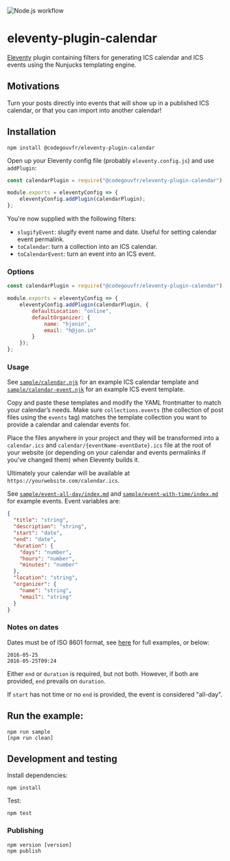 ![Node.js workflow](https://github.com/codegouvfr/eleventy-plugin-calendar/actions/workflows/node.js.yml/badge.svg)

# eleventy-plugin-calendar

[Eleventy](https://www.11ty.dev/) plugin containing filters for generating ICS calendar and ICS events using the Nunjucks templating engine.

## Motivations

Turn your posts directly into events that will show up in a published ICS calendar, or that you can import into another calendar!

## Installation

```
npm install @codegouvfr/eleventy-plugin-calendar 
```

Open up your Eleventy config file (probably `eleventy.config.js`) and use `addPlugin`:
```js
const calendarPlugin = require("@codegouvfr/eleventy-plugin-calendar");

module.exports = eleventyConfig => {
    eleventyConfig.addPlugin(calendarPlugin);
};
```

You're now supplied with the following filters:
- `slugifyEvent`: slugify event name and date. Useful for setting calendar event permalink.
- `toCalendar`: turn a collection into an ICS calendar.
- `toCalendarEvent`: turn an event into an ICS event.

### Options

```js
const calendarPlugin = require("@codegouvfr/eleventy-plugin-calendar");

module.exports = eleventyConfig => {
    eleventyConfig.addPlugin(calendarPlugin, {
        defaultLocation: "online",
        defaultOrganizer: {
            name: "hjonin",
            email: "h@jon.in"
        }
    });
};
```

### Usage

See [`sample/calendar.njk`](sample/calendar.njk) for an example ICS calendar template and [`sample/calendar-event.njk`](sample/calendar-event.njk) for an example ICS event template.

Copy and paste these templates and modify the YAML frontmatter to match your calendar’s needs. Make sure `collections.events` (the collection of post files using the `events` tag) matches the template collection you want to provide a calendar and calendar events for.

Place the files anywhere in your project and they will be transformed into a `calendar.ics` and `calendar/{eventName-eventDate}.ics` file at the root of your website (or depending on your calendar and events permalinks if you've changed them) when Eleventy builds it.

Ultimately your calendar will be available at `https://yourwebsite.com/calendar.ics`.

See [`sample/event-all-day/index.md`](sample/event-all-day/index.md) and [`sample/event-with-time/index.md`](sample/event-with-time/index.md) for example events. Event variables are:
```json
{
  "title": "string",
  "description": "string",
  "start": "date",
  "end": "date",
  "duration": {
    "days": "number",
    "hours": "number",
    "minutes": "number"
  },
  "location": "string",
  "organizer": {
    "name": "string",
    "email": "string"
  }
}
```

### Notes on dates

Dates must be of ISO 8601 format, see [here](https://github.com/moment/luxon/blob/master/docs/parsing.md#iso-8601) for full examples, or below:

```
2016-05-25
2016-05-25T09:24
```

Either `end` or `duration` is required, but not both. However, if both are provided, `end` prevails on `duration`.

If `start` has not time or no `end` is provided, the event is considered "all-day".

## Run the example:
```
npm run sample
[npm run clean]
```

## Development and testing

Install dependencies:
```
npm install
```

Test:
```
npm test
```

### Publishing

```
npm version [version]
npm publish
```

